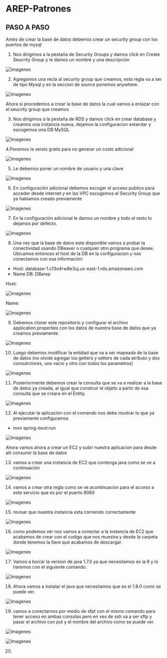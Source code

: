 # AREP-Patrones
## PASO A PASO

Antes de crear la base de datos debemos crear un security group con los puertos de mysql

1. Nos dirigimos a la pestaña de Security Groups y damos click en Create Seucrity Group y le damos un nombre y una descripción

![Imagenes](https://github.com/checho1998/AREP-Patrones/blob/master/Imagenes/1.PNG)

2. Agregamos una recla al security group que creamos, esta regla va a ser de tipo Mysql y en la seccion de source ponemos anywhere.

![Imagenes](https://github.com/checho1998/AREP-Patrones/blob/master/Imagenes/2.PNG)


Ahora si procedemos a crear la base de datos la cual vamos a enlazar con el seucrity group que creamos

3. Nos dirigimos a la pestaña de RDS y damos click en crear database y creamos una instancia nueva, dejamos la configuracion estandar y escogemos una DB MySQL

![Imagenes](https://github.com/checho1998/AREP-Patrones/blob/master/Imagenes/3.PNG)

4.Ponemos la versio gratis para no generar un costo adicional

![Imagenes](https://github.com/checho1998/AREP-Patrones/blob/master/Imagenes/4.PNG)

5. Le debemos poner un nombre de usuario y una clave

![Imagenes](https://github.com/checho1998/AREP-Patrones/blob/master/Imagenes/5.PNG)

6. En configuración adicional debemos escoger el acceso publico para acceder desde internet y en las VPC escogemos el Security Group que ya habiamos creado previamente

![Imagenes](https://github.com/checho1998/AREP-Patrones/blob/master/Imagenes/6.PNG)

7. En la configuración adicional le damos un nombre y todo el resto lo dejamos por defecto.

![Imagenes](https://github.com/checho1998/AREP-Patrones/blob/master/Imagenes/7.PNG)

8. Una vez que la base de datos este disponible vamos a probar la conectividad usando DBeaver o cualquier otro programa que desee.
Ubicamos entonces el host de la DB en la configuracion y nos conectamos con esa información:

- Host: database-1.c13o4rw8e3uj.us-east-1.rds.amazonaws.com
- Name DB: DBarep

Host:

![Imagenes](https://github.com/checho1998/AREP-Patrones/blob/master/Imagenes/8.PNG)

Name:

![Imagenes](https://github.com/checho1998/AREP-Patrones/blob/master/Imagenes/9.PNG)

9. Debemos clonar este repositorio y configurar el archivo application.properties con los datos de nuestra base de datos que ya creamos previamente.

![Imagenes](https://github.com/checho1998/AREP-Patrones/blob/master/Imagenes/10.PNG)

10. Luego debemos modificar la entidad que va a ser mapeada de la base de datos (no olvide agregar los getters y setters de cada atributo y dos consutrctores, uno vacio y otro con todos los parametros)

![Imagenes](https://github.com/checho1998/AREP-Patrones/blob/master/Imagenes/11.PNG)

11. Posteriormente debemos crear la consulta que se va a realizar a la base de datos ya creada, al igual que construir el objeto a partir de esa consulta que se creara en el Entity.

![Imagenes](https://github.com/checho1998/AREP-Patrones/blob/master/Imagenes/12.PNG)

12. Al ejecutar la aplicación con el comando nos debe mostrar lo que ya previamente configuramos

- mvn spring-boot:run

![Imagenes](https://github.com/checho1998/AREP-Patrones/blob/master/Imagenes/13.PNG)

Ahora vamos ahora a crear un EC2 y subir nuestra aplicacion para desde alli consumir la base de datos

13. vamos a crear una instancia de EC2 que contenga java como se ve a continuación

![Imagenes](https://github.com/checho1998/AREP-Patrones/blob/master/Imagenes/14.PNG)

14. vamos a crear otra regla como se ve acontinuacion para el acceso a este servicio que es por el puerto 8080

![Imagenes](https://github.com/checho1998/AREP-Patrones/blob/master/Imagenes/15.PNG)

15. revisar que nuestra instancia esta corriendo correctamente

![Imagenes](https://github.com/checho1998/AREP-Patrones/blob/master/Imagenes/16.PNG)

16. como podemos ver nos vamos a conectar a la instancia de EC2 que acabamos de crear con el codigo que nos muestra y desde la carpeta donde tenemos la llave que acabamos de descargar.

![Imagenes](https://github.com/checho1998/AREP-Patrones/blob/master/Imagenes/17.PNG)

17. Vamos a borrar la version de java 1.7.0 ya que necesitamos es la 8 y lo haremos con el siguiente comando.

![Imagenes](https://github.com/checho1998/AREP-Patrones/blob/master/Imagenes/18.PNG)

18. Ahora vamos a instalar el java que necesitamos que es el 1.8.0 como se puede ver.

![Imagenes](https://github.com/checho1998/AREP-Patrones/blob/master/Imagenes/19.PNG)

19. vamos a conectarnos por medio de sfpt con el mismo comando para tener acceso en ambas consolas pero en ves de ssh va a ser sftp y pasar el archivo con put y el nombre del archivo como se puede ver. 

![Imagenes](https://github.com/checho1998/AREP-Patrones/blob/master/Imagenes/20.PNG)

![Imagenes](https://github.com/checho1998/AREP-Patrones/blob/master/Imagenes/21.PNG)

20. 
